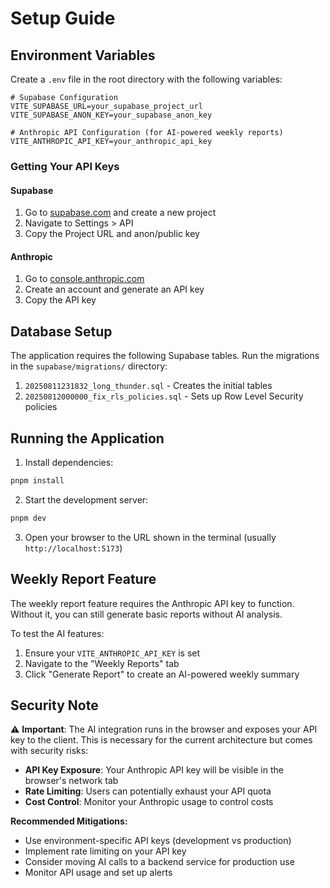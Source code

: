 # Setup Guide

## Environment Variables

Create a `.env` file in the root directory with the following variables:

```env
# Supabase Configuration
VITE_SUPABASE_URL=your_supabase_project_url
VITE_SUPABASE_ANON_KEY=your_supabase_anon_key

# Anthropic API Configuration (for AI-powered weekly reports)
VITE_ANTHROPIC_API_KEY=your_anthropic_api_key
```

### Getting Your API Keys

#### Supabase
1. Go to [supabase.com](https://supabase.com) and create a new project
2. Navigate to Settings > API
3. Copy the Project URL and anon/public key

#### Anthropic
1. Go to [console.anthropic.com](https://console.anthropic.com)
2. Create an account and generate an API key
3. Copy the API key

## Database Setup

The application requires the following Supabase tables. Run the migrations in the `supabase/migrations/` directory:

1. `20250811231832_long_thunder.sql` - Creates the initial tables
2. `20250812000000_fix_rls_policies.sql` - Sets up Row Level Security policies

## Running the Application

1. Install dependencies:
```bash
pnpm install
```

2. Start the development server:
```bash
pnpm dev
```

3. Open your browser to the URL shown in the terminal (usually `http://localhost:5173`)

## Weekly Report Feature

The weekly report feature requires the Anthropic API key to function. Without it, you can still generate basic reports without AI analysis.

To test the AI features:
1. Ensure your `VITE_ANTHROPIC_API_KEY` is set
2. Navigate to the "Weekly Reports" tab
3. Click "Generate Report" to create an AI-powered weekly summary

## Security Note

⚠️ **Important**: The AI integration runs in the browser and exposes your API key to the client. This is necessary for the current architecture but comes with security risks:

- **API Key Exposure**: Your Anthropic API key will be visible in the browser's network tab
- **Rate Limiting**: Users can potentially exhaust your API quota
- **Cost Control**: Monitor your Anthropic usage to control costs

**Recommended Mitigations:**
- Use environment-specific API keys (development vs production)
- Implement rate limiting on your API key
- Consider moving AI calls to a backend service for production use
- Monitor API usage and set up alerts
